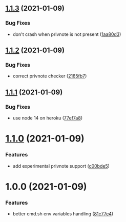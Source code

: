 ## [1.1.3](https://github.com/giorgiobrux/nitro-sniper-enhanced/compare/v1.1.2...v1.1.3) (2021-01-09)


### Bug Fixes

* don't crash when privnote is not present ([1aa80d3](https://github.com/giorgiobrux/nitro-sniper-enhanced/commit/1aa80d3726f441efc153ef5f6619ac543341b8c2))

## [1.1.2](https://github.com/giorgiobrux/nitro-sniper-enhanced/compare/v1.1.1...v1.1.2) (2021-01-09)


### Bug Fixes

* correct privnote checker ([2165fb7](https://github.com/giorgiobrux/nitro-sniper-enhanced/commit/2165fb77b67d6810447d9a86aaefad3c75756922))

## [1.1.1](https://github.com/giorgiobrux/nitro-sniper-enhanced/compare/v1.1.0...v1.1.1) (2021-01-09)


### Bug Fixes

* use node 14 on heroku ([77ef7a8](https://github.com/giorgiobrux/nitro-sniper-enhanced/commit/77ef7a82199c9d82fee0c5b8590c0e7f7fc6564f))

# [1.1.0](https://github.com/giorgiobrux/nitro-sniper-enhanced/compare/v1.0.0...v1.1.0) (2021-01-09)


### Features

* add experimental privnote support ([c00bde5](https://github.com/giorgiobrux/nitro-sniper-enhanced/commit/c00bde57890d7e84dca358fd1018eff0225fdaa8))

# 1.0.0 (2021-01-09)


### Features

* better cmd.sh env variables handling ([81c77e4](https://github.com/giorgiobrux/nitro-sniper-enhanced/commit/81c77e48eeabfa3aec950f37a4f0c305d5523dd8))
